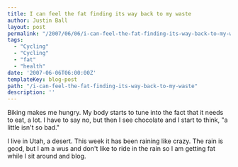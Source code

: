 ```yaml
---
title: I can feel the fat finding its way back to my waste
author: Justin Ball
layout: post
permalink: "/2007/06/06/i-can-feel-the-fat-finding-its-way-back-to-my-waste/"
tags:
  - "Cycling"
  - "Cycling"
  - "fat"
  - "health"
date: '2007-06-06T06:00:00Z'
templateKey: blog-post
path: "/i-can-feel-the-fat-finding-its-way-back-to-my-waste"
description: ''
---
```


Biking makes me hungry. My body starts to tune into the fact that it needs to eat, a lot. I have to say no, but then I see chocolate and I start to think, "a little isn't so bad."

I live in Utah, a desert. This week it has been raining like crazy. The rain is good, but I am a wus and don't like to ride in the rain so I am getting fat while I sit around and blog.
